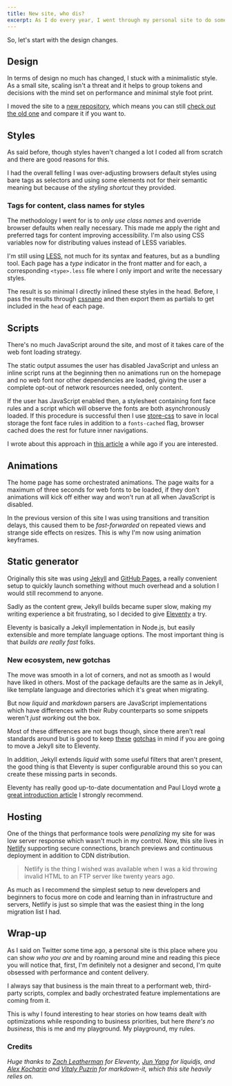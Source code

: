 ```yaml
---
title: New site, who dis?
excerpt: As I do every year, I went through my personal site to do some refreshing and improvements. Here are the main takeaways and lessons learned, in case you are curious.
---
```


So, let's start with the design changes.

## Design

In terms of design no much has changed, I stuck with a minimalistic style. As a small site, scaling isn't a threat and it helps to group tokens and decisions with the mind set on performance and minimal style foot print.

I moved the site to a [new repository](//github.com/jeremenichelli/personal-site), which means you can still [check out the old one](//github.com/jeremenichelli/jeremenichelli.github.io) and compare it if you want to.

## Styles

As said before, though styles haven't changed a lot I coded all from scratch and there are good reasons for this.

I had the overall felling I was over-adjusting browsers default styles using bare tags as selectors and using some elements not for their semantic meaning but because of the _styling shortcut_ they provided.

### Tags for content, class names for styles

The methodology I went for is to _only use class names_ and override browser defaults when really necessary. This made me apply the right and preferred tags for content improving accessibility. I'm also using CSS variables now for distributing values instead of LESS variables.

I'm still using [LESS](//lesscss.org/), not much for its syntax and features, but as a bundling tool. Each page has a _type_ indicator in the front matter and for each, a corresponding `<type>.less` file where I only import and write the necessary styles.

The result is so minimal I directly inlined these styles in the head. Before, I pass the results through [cssnano](//cssnano.com) and then export them as partials to get included in the `head` of each page.

## Scripts

There's no much JavaScript around the site, and most of it takes care of the web font loading strategy.

The static output assumes the user has disabled JavaScript and unless an inline script runs at the beginning then no animations run on the homepage and no web font nor other dependencies are loaded, giving the user a complete opt-out of network resources needed, only content.

If the user has JavaScript enabled then, a stylesheet containing font face rules and a script which will observe the fonts are both asynchronously loaded. If this procedure is successful then I use [store-css](//github.com/jeremenichelli/store-css) to save in local storage the font face rules in addition to a `fonts-cached` flag, browser cached does the rest for future inner navigations.

I wrote about this approach in [this article](/2016/05/font-loading-strategy-static-generated-sites/) a while ago if you are interested.

## Animations

The home page has some orchestrated animations. The page waits for a maximum of three seconds for web fonts to be loaded, if they don't animations will kick off either way and won't run at all when JavaScript is disabled.

In the previous version of this site I was using transitions and transition delays, this caused them to be _fast-forwarded_ on repeated views and strange side effects on resizes. This is why I'm now using animation keyframes.

## Static generator

Originally this site was using [Jekyll](//jekyllrb.com) and [GitHub Pages](https://pages.github.com/), a really convenient setup to quickly launch something without much overhead and a solution I would still recommend to anyone.

Sadly as the content grew, Jekyll builds became super slow, making my writing experience a bit frustrating, so I decided to give [Eleventy](//11ty.io) a try.

Eleventy is basically a Jekyll implementation in Node.js, but easily extensible and more template language options. The most important thing is that _builds are really fast_ folks.

### New ecosystem, new gotchas

The move was smooth in a lot of corners, and not as smooth as I would have liked in others. Most of the package defaults are the same as in Jekyll, like template language and directories which it's great when migrating.

But now _liquid_ and _markdown_ parsers are JavaScript implementations which have differences with their Ruby counterparts so some snippets weren't _just working_ out the box.

Most of these differences are not bugs though, since there aren't real standards around but is good to keep [these](https://github.com/11ty/eleventy/issues/68#issuecomment-383386627) [gotchas](https://github.com/11ty/eleventy/issues/533) in mind if you are going to move a Jekyll site to Eleventy.

In addition, Jekyll extends _liquid_ with some useful filters that aren't present, the good thing is that Eleventy is super configurable around this so you can create these missing parts in seconds.

Eleventy has really good up-to-date documentation and Paul Lloyd wrote [a great introduction article](//24ways.org/2018/turn-jekyll-up-to-eleventy/) I strongly recommend.

## Hosting

One of the things that performance tools were _penalizing_ my site for was low server response which wasn't much in my control. Now, this site lives in [Netlify](//netlify.com) supporting secure connections, branch previews and continuous deployment in addition to CDN distribution.

> Netlify is the thing I wished was available when I was a kid throwing invalid HTML to an FTP server like twenty years&nbsp;ago.

As much as I recommend the simplest setup to new developers and beginners to focus more on code and learning than in infrastructure and servers, Netlify is just so simple that was the easiest thing in the long migration list I had.

## Wrap-up

As I said on Twitter some time ago, a personal site is this place where you can show _who you are_ and by roaming around mine and reading this piece you will notice that, first, I'm definitely not a designer and second, I'm quite obsessed with performance and content delivery.

I always say that business is the main threat to a performant web, third-party scripts, complex and badly orchestrated feature implementations are coming from it.

This is why I found interesting to hear stories on how teams dealt with optimizations while responding to business priorities, but here _there's no business_, this is me and my playground. My playground, my rules.

### Credits

_Huge thanks to [Zach Leatherman](//twitter.com/zachleat) for Eleventy, [Jun Yang](//github.com/harttle) for liquidjs, and [Alex Kocharin](//github.com/rlidwka) and [Vitaly Puzrin](//github.com/puzrin) for markdown-it, which this site heavily relies on._
